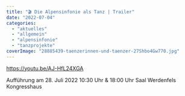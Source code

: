 ```yaml
---
title: "🎬 Die Alpensinfonie als Tanz | Trailer"
date: "2022-07-04"
categories: 
  - "aktuelles"
  - "allgemein"
  - "alpensinfonie"
  - "tanzprojekte"
coverImage: "28885439-taenzerinnen-und-taenzer-27Shbo4Gw770.jpg"
---
```


https://youtu.be/AJ-HfL24XGA

Aufführung am 28. Juli 2022 10:30 Uhr & 18:00 Uhr Saal Werdenfels Kongresshaus
